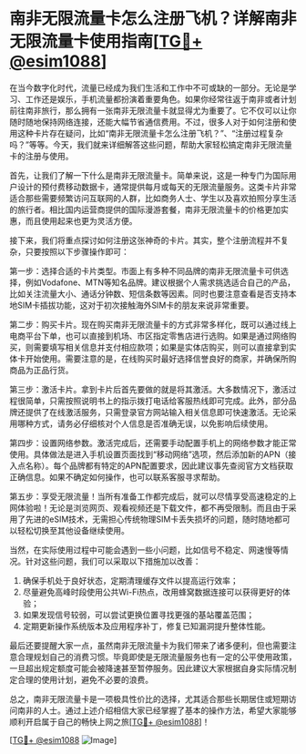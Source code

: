 # 南非无限流量卡怎么注册飞机？详解南非无限流量卡使用指南[[TG💪+ @esim1088](https://t.me/s/esim1088)]

在当今数字化时代，流量已经成为我们生活和工作中不可或缺的一部分。无论是学习、工作还是娱乐，手机流量都扮演着重要角色。如果你经常往返于南非或者计划前往南非旅行，那么拥有一张南非无限流量卡就显得尤为重要了。它不仅可以让你随时随地保持网络连接，还能大幅节省通信费用。不过，很多人对于如何注册和使用这种卡片存在疑问，比如“南非无限流量卡怎么注册飞机？”、“注册过程复杂吗？”等等。今天，我们就来详细解答这些问题，帮助大家轻松搞定南非无限流量卡的注册与使用。

首先，让我们了解一下什么是南非无限流量卡。简单来说，这是一种专门为国际用户设计的预付费移动数据卡，通常提供每月或每天的无限流量服务。这类卡片非常适合那些需要频繁访问互联网的人群，比如商务人士、学生以及喜欢拍照分享生活的旅行者。相比国内运营商提供的国际漫游套餐，南非无限流量卡的价格更加实惠，而且使用起来也更为灵活方便。

接下来，我们将重点探讨如何注册这张神奇的卡片。其实，整个注册流程并不复杂，只要按照以下步骤操作即可：

第一步：选择合适的卡片类型。市面上有多种不同品牌的南非无限流量卡可供选择，例如Vodafone、MTN等知名品牌。建议根据个人需求挑选适合自己的产品，比如关注流量大小、通话分钟数、短信条数等因素。同时也要注意查看是否支持本地SIM卡插拔功能，这对于初次接触海外SIM卡的朋友来说非常重要。

第二步：购买卡片。现在购买南非无限流量卡的方式非常多样化，既可以通过线上电商平台下单，也可以直接到机场、市区指定零售店进行选购。如果是通过网络购买，则需要填写相关信息并支付相应款项；如果是实体店购买，则可以直接拿到实体卡开始使用。需要注意的是，在线购买时最好选择信誉良好的商家，并确保所购商品为正品行货。

第三步：激活卡片。拿到卡片后首先要做的就是将其激活。大多数情况下，激活过程很简单，只需按照说明书上的指示拨打电话给客服热线即可完成。此外，部分品牌还提供了在线激活服务，只需登录官方网站输入相关信息即可快速激活。无论采用哪种方式，请务必仔细核对个人信息是否准确无误，以免影响后续使用。

第四步：设置网络参数。激活完成后，还需要手动配置手机上的网络参数才能正常使用。具体做法是进入手机设置页面找到“移动网络”选项，然后添加新的APN（接入点名称）。每个品牌都有特定的APN配置要求，因此建议事先查阅官方文档获取正确信息。如果不确定如何操作，也可以联系客服寻求帮助。

第五步：享受无限流量！当所有准备工作都完成后，就可以尽情享受高速稳定的上网体验啦！无论是浏览网页、观看视频还是下载文件，都不再受限制。而且由于采用了先进的eSIM技术，无需担心传统物理SIM卡丢失损坏的问题，随时随地都可以轻松切换至其他设备继续使用。

当然，在实际使用过程中可能会遇到一些小问题，比如信号不稳定、网速慢等情况。针对这些问题，我们可以采取以下措施加以改善：

1. 确保手机处于良好状态，定期清理缓存文件以提高运行效率；
2. 尽量避免高峰时段使用公共Wi-Fi热点，改用蜂窝数据连接可以获得更好的体验；
3. 如果发现信号较弱，可以尝试更换位置寻找更强的基站覆盖范围；
4. 定期更新操作系统版本及应用程序补丁，修复已知漏洞提升整体性能。

最后还要提醒大家一点，虽然南非无限流量卡为我们带来了诸多便利，但也需要注意合理规划自己的消费习惯。毕竟即使是无限流量服务也有一定的公平使用政策，一旦超出规定额度可能会被降速甚至暂停服务。因此建议大家根据自身实际情况制定合理的使用计划，避免不必要的浪费。

总之，南非无限流量卡是一项极具性价比的选择，尤其适合那些长期居住或短期访问南非的人士。通过上述介绍相信大家已经掌握了基本的操作方法，希望大家能够顺利开启属于自己的畅快上网之旅[[TG💪+ @esim1088](https://t.me/s/esim1088)]！

[[TG💪+ @esim1088](https://t.me/s/esim1088) ![Image](https://i.postimg.cc/4NQfJmqS/Snipaste-2025-05-13-00-14-12.png)]